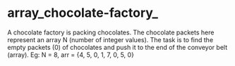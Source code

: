 # array_chocolate-factory_
A chocolate factory is packing chocolates. The chocolate packets here represent an array N (number of integer values). The task is to find the empty packets (0) of chocolates and push it to the end of the conveyor belt (array).
Eg: N = 8, arr = {4, 5, 0, 1, 7, 0, 5, 0}
